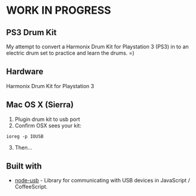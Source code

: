 # WORK IN PROGRESS
## PS3 Drum Kit
My attempt to convert a Harmonix Drum Kit for Playstation 3 (PS3) in to an electric drum set to practice and learn the drums. =)

## Hardware
Harmonix Drum Kit for Playstation 3

## Mac OS X (Sierra)
1. Plugin drum kit to usb port
2. Confirm OSX sees your kit:
```
ioreg -p IOUSB
```
3. Then...

## Built with 
* [node-usb](https://github.com/tessel/node-usb) - Library for communicating with USB devices in JavaScript / CoffeeScript.

